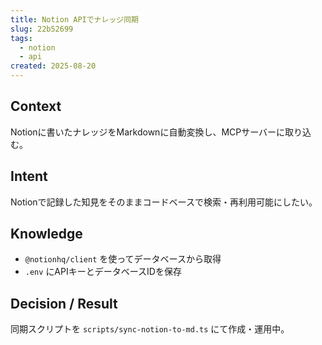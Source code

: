 ```yaml
---
title: Notion APIでナレッジ同期
slug: 22b52699
tags:
  - notion
  - api
created: 2025-08-20
---
```



## Context


Notionに書いたナレッジをMarkdownに自動変換し、MCPサーバーに取り込む。


## Intent


Notionで記録した知見をそのままコードベースで検索・再利用可能にしたい。


## Knowledge

- `@notionhq/client` を使ってデータベースから取得
- `.env` にAPIキーとデータベースIDを保存

## Decision / Result


同期スクリプトを `scripts/sync-notion-to-md.ts` にて作成・運用中。


